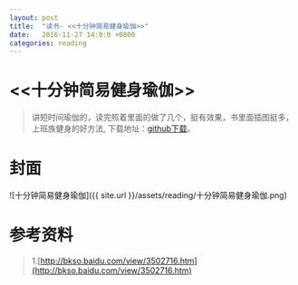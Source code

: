 ```yaml
---
layout: post
title:  "读书- <<十分钟简易健身瑜伽>>"
date:   2016-11-27 14:0:0 +0800
categories: reading
---
```


# <<十分钟简易健身瑜伽>>    
>讲短时间瑜伽的，读完照着里面的做了几个，挺有效果，书里面插图挺多，上班族健身的好方法,
下载地址：[github下载](https://github.com/robertzhai/ebooks/blob/master/health/10%E5%88%86%E9%92%9F%E7%AE%80%E6%98%93%E5%81%A5%E8%BA%AB%E7%91%9C%E4%BC%BD.epub)。
 
# 封面
![十分钟简易健身瑜伽]({{ site.url }}/assets/reading/十分钟简易健身瑜伽.png)

# 参考资料  
>1.[http://bkso.baidu.com/view/3502716.htm](http://bkso.baidu.com/view/3502716.htm)  
